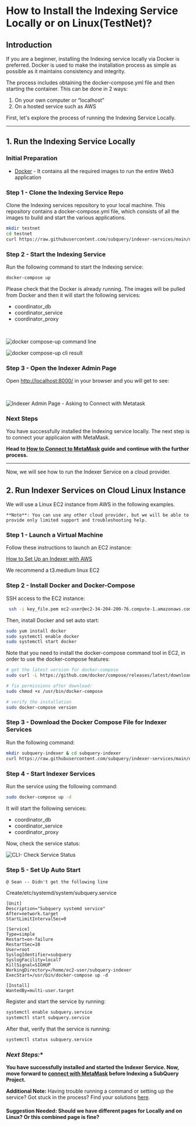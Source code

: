 # How to Install the Indexing Service Locally or on Linux(TestNet)?

## Introduction


If you are a beginner, installing the Indexing service locally via Docker is preferred. Docker is used to make the installation process as simple as possible as it maintains consistency and integrity. 

The process includes obtaining the docker-compose.yml file and then starting the container. This can be done in 2 ways:

1. On your own computer or “localhost”
2. On a hosted service such as AWS

First, let's explore the process of running the Indexing Service Locally. 

<hr />

## 1. **Run the Indexing Service Locally**

### **Initial Preparation**

- [Docker](https://docs.docker.com/get-docker/) - It contains all the required images to run the entire Web3 application

### **Step 1 - Clone the Indexing Service Repo**

Clone the Indexing services repository to your local machine. This repository contains a docker-compose.yml file, which consists of all the images to build and start the various applications.

```bash
mkdir testnet
cd testnet
curl https://raw.githubusercontent.com/subquery/indexer-services/main/docker-compose.yml -o docker-compose.yml
```

### **Step 2 - Start the Indexing Service**

Run the following command to start the Indexing service:

```bash
docker-compose up
```

Please check that the Docker is already running. The images will be pulled from Docker and then it will start the following services:

- coordinator_db
- coordinator_service
- coordinator_proxy

<br />

![docker compose-up command line](/assets/img/docker_compose_up_commandline_installlocally.png) <br />

![docker compose-up cli result](/assets/img/commandline_result_installlocally.png)

### **Step 3 - Open the Indexer Admin Page**

Open [http://localhost:8000/](http://localhost:8000/) in your browser and you will get to see:

<br />

![Indexer Admin Page - Asking to Connect with Metatask](/assets/img/admin_page_installlocally.png)


### **Next Steps**

You have successfully installed the Indexing service locally. The next step is to connect your applicaion with MetaMask. 

**Head to [How to Connect to MetaMask](../metamask/connect-metamask.md) guide and continue with the further process.** <br />

<hr />

Now, we will see how to run the Indexer Service on a cloud provider. 

## 2. **Run Indexer Services on Cloud Linux Instance**

We will use a Linux EC2 instance from AWS in the following examples. 

```
**Note**: You can use any other cloud provider, but we will be able to provide only limited support and troubleshooting help.
```


### **Step 1 - Launch a Virtual Machine**

Follow these instructions to launch an EC2 instance:

[How to Set Up an Indexer with AWS](../indexers/set-up-indexer-aws.md) 

We recommend a t3.medium linux EC2

### **Step 2 - Install Docker and Docker-Compose**

SSH access to the EC2 instance:

```bash
 ssh -i key_file.pem ec2-user@ec2-34-204-200-76.compute-1.amazonaws.com
```

Then, install Docker and set auto start:

```bash
sudo yum install docker
sudo systemctl enable docker
sudo systemctl start docker
```

Note that you need to install the docker-compose command tool in EC2, in order to use the docker-compose features:

```bash
# get the latest version for docker-compose
sudo curl -L https://github.com/docker/compose/releases/latest/download/docker-compose-$(uname -s)-$(uname -m) -o /usr/bin/docker-compose

# fix permissions after download:
sudo chmod +x /usr/bin/docker-compose

# verify the installation
sudo docker-compose version
```

### **Step 3 - Download the Docker Compose File for Indexer Services**

Run the following command:

```bash
mkdir subquery-indexer & cd subquery-indexer
curl https://raw.githubusercontent.com/subquery/indexer-services/main/docker-compose.yml -o docker-compose.yml
```

### **Step 4 - Start Indexer Services**

Run the service using the following command:

```bash
sudo docker-compose up -d
```

It will start the following services:

- coordinator_db
- coordinator_service
- coordinator_proxy

Now, check the service status: <br />

![CLI- Check Service Status](/assets/img/cli_servicestatuss_install_on_linux.png)

### Step 5 - Set Up Auto Start

```
@ Sean -- Didn't get the following line
```

Create/etc/systemd/system/subquery.service

```
[Unit]
Description="Subquery systemd service"
After=network.target
StartLimitIntervalSec=0

[Service]
Type=simple
Restart=on-failure
RestartSec=10
User=root
SyslogIdentifier=subquery
SyslogFacility=local7
KillSignal=SIGHUP
WorkingDirectory=/home/ec2-user/subquery-indexer
ExecStart=/usr/bin/docker-compose up -d

[Install]
WantedBy=multi-user.target
```

Register and start the service by running:

```bash
systemctl enable subquery.service
systemctl start subquery.service
```

After that, verify that the service is running:

```bash
systemctl status subquery.service
```

### *Next Steps:**
**You have successfully installed and started the Indexer Service. Now, move forward to [connect with MetaMask](../metamask/connect-metamask.md) before Indexing a SubQuery Project.** 


**Additional Note:**
Having trouble running a command or setting up the service? Got stuck in the process? Find your solutions [here](../indexers/troubleshooting-indexers.md).



#### Suggestion Needed: Should we have different pages for Locally and on Linux? Or this combined page is fine? 